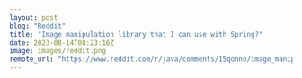 ```yaml
---
layout: post
blog: "Reddit"
title: "Image manipulation library that I can use with Spring?"
date: 2023-08-14T08:23:16Z
image: images/reddit.png
remote_url: "https://www.reddit.com/r/java/comments/15qonno/image_manipulation_library_that_i_can_use_with/"
---
```

